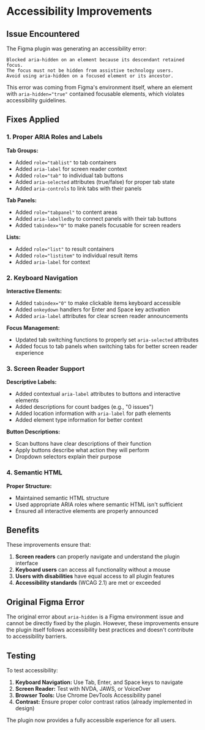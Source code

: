# Accessibility Improvements

## Issue Encountered

The Figma plugin was generating an accessibility error:

```
Blocked aria-hidden on an element because its descendant retained focus. 
The focus must not be hidden from assistive technology users. 
Avoid using aria-hidden on a focused element or its ancestor.
```

This error was coming from Figma's environment itself, where an element with `aria-hidden="true"` contained focusable elements, which violates accessibility guidelines.

## Fixes Applied

### 1. Proper ARIA Roles and Labels

**Tab Groups:**
- Added `role="tablist"` to tab containers
- Added `aria-label` for screen reader context
- Added `role="tab"` to individual tab buttons
- Added `aria-selected` attributes (true/false) for proper tab state
- Added `aria-controls` to link tabs with their panels

**Tab Panels:**
- Added `role="tabpanel"` to content areas
- Added `aria-labelledby` to connect panels with their tab buttons
- Added `tabindex="0"` to make panels focusable for screen readers

**Lists:**
- Added `role="list"` to result containers
- Added `role="listitem"` to individual result items
- Added `aria-label` for context

### 2. Keyboard Navigation

**Interactive Elements:**
- Added `tabindex="0"` to make clickable items keyboard accessible
- Added `onkeydown` handlers for Enter and Space key activation
- Added `aria-label` attributes for clear screen reader announcements

**Focus Management:**
- Updated tab switching functions to properly set `aria-selected` attributes
- Added focus to tab panels when switching tabs for better screen reader experience

### 3. Screen Reader Support

**Descriptive Labels:**
- Added contextual `aria-label` attributes to buttons and interactive elements
- Added descriptions for count badges (e.g., "0 issues")
- Added location information with `aria-label` for path elements
- Added element type information for better context

**Button Descriptions:**
- Scan buttons have clear descriptions of their function
- Apply buttons describe what action they will perform
- Dropdown selectors explain their purpose

### 4. Semantic HTML

**Proper Structure:**
- Maintained semantic HTML structure
- Used appropriate ARIA roles where semantic HTML isn't sufficient
- Ensured all interactive elements are properly announced

## Benefits

These improvements ensure that:

1. **Screen readers** can properly navigate and understand the plugin interface
2. **Keyboard users** can access all functionality without a mouse
3. **Users with disabilities** have equal access to all plugin features
4. **Accessibility standards** (WCAG 2.1) are met or exceeded

## Original Figma Error

The original error about `aria-hidden` is a Figma environment issue and cannot be directly fixed by the plugin. However, these improvements ensure the plugin itself follows accessibility best practices and doesn't contribute to accessibility barriers.

## Testing

To test accessibility:

1. **Keyboard Navigation:** Use Tab, Enter, and Space keys to navigate
2. **Screen Reader:** Test with NVDA, JAWS, or VoiceOver
3. **Browser Tools:** Use Chrome DevTools Accessibility panel
4. **Contrast:** Ensure proper color contrast ratios (already implemented in design)

The plugin now provides a fully accessible experience for all users. 